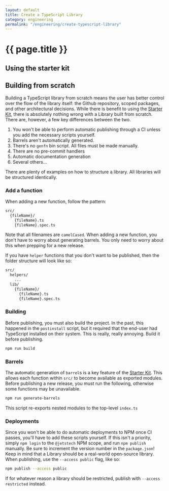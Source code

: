 ```yaml
---
layout: default
title: Create a TypeScript Library
category: engineering
permalink: "/engineering/create-typescript-library"
---
```


# {{ page.title }}

## Using the starter kit

## Building from scratch

Building a TypeScript library from scratch means the user
has better control over the flow of the library itself:
the Github repository, scoped packages, and other
architectural decisions. While there is benefit to using
the [Starter Kit](), there is absolutely nothing wrong with
a Library built from scratch. There are, however, a few key
differences between the two.

1. You won't be able to perform automatic publishing
   through a CI unless you add the necessary scripts
   yourself.
2. Barrels aren't automatically generated.
3. There's no `genfn` bin script. All files must be made
   manually.
4. There are no pre-commit handlers
5. Automatic documentation generation
6. Several others...

There are plenty of examples on how to structure a library.
All libraries will be structured identically.

### Add a function

When adding a new function, follow the pattern:

```perl
src/
  {fileName}/
    {fileName}.ts
    {fileName}.spec.ts
```

Note that all filenames are `camelCased`. When adding a new
function, you don't have to worry about generating barrels.
You only need to worry about this when prepping for a new
release.

If you have `helper` functions that you don't want to be
published, then the folder structure will look like so:

```perl
src/
  helpers/
    ...
  lib/
    {fileName}/
      {fileName}.ts
      {fileName}.spec.ts
```

### Building

Before publishing, you must also build the project. In the
past, this happened in the `postinstall` script, but it
required that the end-user had TypeScript installed on
their system. This is really, really annoying. Build it
before publishing.

```sh
npm run build
```

### Barrels

The automatic generation of `barrel`s is a key feature of
the [Starter Kit](). This allows each function within `src/`
to become available as exported modules. Before publishing
a new release, you must run the following, otherwise some
functions may be unavailable.

```sh
npm run generate-barrels
```

This script re-exports nested modules to the top-level
`index.ts`

### Deployments

Since you won't be able to do automatic deployments to NPM
once CI passes, you'll have to add these scripts yourself.
If this isn't a priority, simply `npm login` to the
`@jetstech` NPM scope, and run `npm publish` manually. Be
sure to increment the version number in the `package.json`!
Keep in mind that a Library should be a real-world
open-source library. When publishing, use the `--access
public` flag, like so:

```sh
npm publish --access public
```

If for whatever reason a library should be restricted,
publish with `--access restricted` instead.
